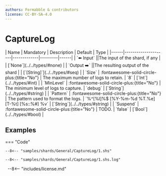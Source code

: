 ```yaml
---
authors: Formabble & contributors
license: CC-BY-SA-4.0
---
```



# CaptureLog

<div class="sh-parameters" markdown="1">
| Name | Mandatory | Description | Default | Type |
|------|---------------------|-------------|---------|------|
| `⬅️ Input` ||The input of the shard, if any | | [`None`](../../types/#none) |
| `Output ➡️` ||The resulting output of the shard | | [`[String]`](../../types/#seq) |
| `Size` | :fontawesome-solid-circle-plus:{title="No"}  | The maximum number of logs to retain. | `8` | [`Int`](../../types/#int) |
| `MinLevel` | :fontawesome-solid-circle-plus:{title="No"}  | The minimum level of logs to capture. | `debug` | [`String`](../../types/#string) |
| `Pattern` | :fontawesome-solid-circle-plus:{title="No"}  | The pattern used to format the logs. | `%^[%l]%$ [%Y-%m-%d %T.%e] [T-%t] [%s::%#] %v` | [`String`](../../types/#string) |
| `Suspend` | :fontawesome-solid-circle-plus:{title="No"}  | TODO. | `false` | [`Bool`](../../types/#bool) |

</div>



## Examples

=== "Code"

  ```x86asm linenums="1"
  --8<-- "samples/shards/General/CaptureLog/1.shs"
  ```

  ```
  --8<-- "samples/shards/General/CaptureLog/1.shs.log"
  ```
&nbsp;
--8<-- "includes/license.md"

